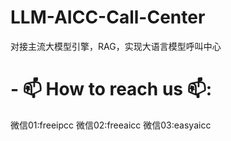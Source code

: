 # LLM-AICC-Call-Center
对接主流大模型引擎，RAG，实现大语言模型呼叫中心

# - 📫 How to reach us 📫:
微信01:freeipcc
微信02:freeaicc
微信03:easyaicc


